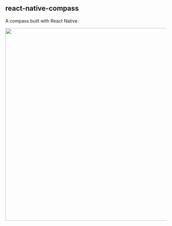 ## react-native-compass

A compass built with React Native. 
<div style='float: center'>
  <img style='width: 600px' src="https://media.giphy.com/media/1k4ltEhSqrp0pNmNB8/giphy.gif.png"></img>
</div>
